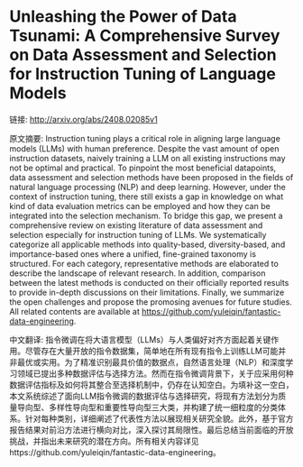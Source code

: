 # Unleashing the Power of Data Tsunami: A Comprehensive Survey on Data Assessment and Selection for Instruction Tuning of Language Models

链接: http://arxiv.org/abs/2408.02085v1

原文摘要:
Instruction tuning plays a critical role in aligning large language models
(LLMs) with human preference. Despite the vast amount of open instruction
datasets, naively training a LLM on all existing instructions may not be
optimal and practical. To pinpoint the most beneficial datapoints, data
assessment and selection methods have been proposed in the fields of natural
language processing (NLP) and deep learning. However, under the context of
instruction tuning, there still exists a gap in knowledge on what kind of data
evaluation metrics can be employed and how they can be integrated into the
selection mechanism. To bridge this gap, we present a comprehensive review on
existing literature of data assessment and selection especially for instruction
tuning of LLMs. We systematically categorize all applicable methods into
quality-based, diversity-based, and importance-based ones where a unified,
fine-grained taxonomy is structured. For each category, representative methods
are elaborated to describe the landscape of relevant research. In addition,
comparison between the latest methods is conducted on their officially reported
results to provide in-depth discussions on their limitations. Finally, we
summarize the open challenges and propose the promosing avenues for future
studies. All related contents are available at
https://github.com/yuleiqin/fantastic-data-engineering.

中文翻译:
指令微调在将大语言模型（LLMs）与人类偏好对齐方面起着关键作用。尽管存在大量开放的指令数据集，简单地在所有现有指令上训练LLM可能并非最优或实用。为了精准识别最具价值的数据点，自然语言处理（NLP）和深度学习领域已提出多种数据评估与选择方法。然而在指令微调背景下，关于应采用何种数据评估指标及如何将其整合至选择机制中，仍存在认知空白。为填补这一空白，本文系统综述了面向LLM指令微调的数据评估与选择研究，将现有方法划分为质量导向型、多样性导向型和重要性导向型三大类，并构建了统一细粒度的分类体系。针对每种类别，详细阐述了代表性方法以展现相关研究全貌。此外，基于官方报告结果对前沿方法进行横向对比，深入探讨其局限性。最后总结当前面临的开放挑战，并指出未来研究的潜在方向。所有相关内容详见https://github.com/yuleiqin/fantastic-data-engineering。
